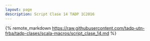 ```yaml
---
layout: page
description: Script Clase 14 TADP 1C2016
---
```


{% remote_markdown https://raw.githubusercontent.com/tadp-utn-frba/tadp-clases/scala-macros/script_clase_14.md %}
